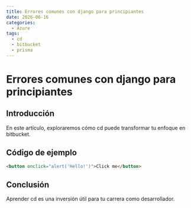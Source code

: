 ```yaml
---
title: Errores comunes con django para principiantes
date: 2026-06-16
categories:
  - Azure
tags:
  - cd
  - bitbucket
  - prisma
---
```


# Errores comunes con django para principiantes

## Introducción

En este artículo, exploraremos cómo cd puede transformar tu enfoque en bitbucket.

## Código de ejemplo

```html
<button onclick="alert('Hello!')">Click me</button>
```

## Conclusión

Aprender cd es una inversión útil para tu carrera como desarrollador.